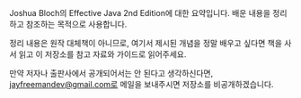 Joshua Bloch의 Effective Java 2nd Edition에 대한 요약입니다. 배운 내용을 정리하고 참조하는 목적으로 사용합니다. 

정리 내용은 원작 대체책이 아니므로, 여기서 제시된 개념을 정말 배우고 싶다면 책을 사서 읽고 이 저장소를 참고 자료와 가이드로 읽어주세요.

만약 저자나 출판사에서 공개되어서는 안 된다고 생각하신다면, jayfreemandev@gmail.com로 메일을 보내주시면 저장소를 비공개하겠습니다.


